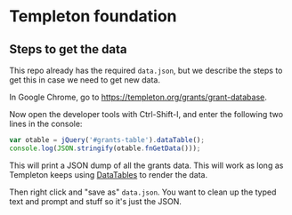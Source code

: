 # Templeton foundation

## Steps to get the data

This repo already has the required `data.json`, but we describe the steps to
get this in case we need to get new data.

In Google Chrome, go to <https://templeton.org/grants/grant-database>.

Now open the developer tools with Ctrl-Shift-I, and enter the following two
lines in the console:

```javascript
var otable = jQuery('#grants-table').dataTable();
console.log(JSON.stringify(otable.fnGetData()));
```

This will print a JSON dump of all the grants data. This will work as long as
Templeton keeps using [DataTables](https://datatables.net/) to render the data.

Then right click and "save as" `data.json`. You want to clean up the typed text
and prompt and stuff so it's just the JSON.
